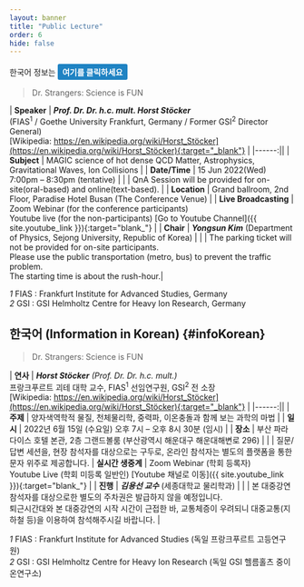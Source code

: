 ```yaml
---
layout: banner
title: "Public Lecture"
order: 6
hide: false
---
```


<style>
table {
  border-collapse: collapse;
  border: 1px solid black;
}

@media (min-width: 768px){
  th, td{
    min-width: 7em;
  }
}

th, td {
  padding: 5px;
  padding-right: 10px;
  word-break: keep-all;
}
th > a {
  word-break: break-all;
}
a.button {
  background: #1f83c3;
  border: none;
  color: #ffffff;
  padding: 4px 8px;
  text-align: center;
  text-decoration: none;
  display: inline-block;
  font-size: 1em;
  font-weight: bold;
  margin: 0px 0px;
  cursor: pointer;
  border-radius: 3px;
}
</style>

한국어 정보는 <a class="button" href="#infoKorean">여기를 클릭하세요</a>

> Dr. Strangers: Science is FUN

| **Speaker**   | ***Prof. Dr. Dr. h.c. mult. Horst Stöcker*** <br> (FIAS<sup>1</sup> / Goethe University Frankfurt, Germany / Former GSI<sup>2</sup> Director General)<br> [Wikipedia: https://en.wikipedia.org/wiki/Horst_Stöcker](https://en.wikipedia.org/wiki/Horst_Stöcker){:target="_blank"} |
|------:||
| **Subject**   |  MAGIC science of hot dense QCD Matter, Astrophysics, Gravitational Waves, Ion Collisions |
| **Date/Time** | 15 Jun 2022(Wed) 7:00pm – 8:30pm (tentative) |
|               | QnA Session will be provided for on-site(oral-based) and online(text-based). |
| **Location**  | Grand ballroom, 2nd Floor, Paradise Hotel Busan (The Conference Venue) |
| **Live Broadcasting** | Zoom Webinar (for the conference participants) <br> Youtube live (for the non-participants) [Go to Youtube Channel]({{ site.youtube_link }}){:target="blank_"} |
| **Chair**             | ***Yongsun Kim*** (Department of Physics, Sejong University, Republic of Korea) |
| | The parking ticket will not be provided for on-site participants.<br>Please use the public transportation (metro, bus) to prevent the traffic problem.<br>The starting time is about the rush-hour.|

*1* FIAS : Frankfurt Institute for Advanced Studies, Germany  
*2* GSI : GSI Helmholtz Centre for Heavy Ion Research, Germany
## 한국어 (Information in Korean) {#infoKorean}

> Dr. Strangers: Science is FUN

| **연사** | ***Horst Stöcker*** *(Prof. Dr. Dr. h.c. mult.)* <br> 프랑크푸르트 괴테 대학 교수, FIAS<sup>1</sup> 선임연구원, GSI<sup>2</sup> 전 소장 <br> [Wikipedia: https://en.wikipedia.org/wiki/Horst_Stöcker](https://en.wikipedia.org/wiki/Horst_Stöcker){:target="_blank"} |
|------:||
| **주제** | 양자색역학적 물질, 천체물리학, 중력파, 이온충돌과 함께 보는 과학의 마법 |
| **일시** | 2022년 6월 15일 (수요일) 오후 7시 – 오후 8시 30분 (임시) |
| **장소** | 부산 파라다이스 호텔 본관, 2층 그랜드볼룸 (부산광역시 해운대구 해운대해변로 296) |
|     | 질문/답변 세션을, 현장 참석자를 대상으로는 구두로, 온라인 참석자는 별도의 플랫폼을 통한 문자 위주로 제공합니다.
| **실시간 생중계** | Zoom Webinar (학회 등록자) <br> Youtube Live (학회 미등록 일반인) [Youtube 채널로 이동]({{ site.youtube_link }}){:target="blank_"} |
| **진행** | ***김용선 교수*** (세종대학교 물리학과) | 
|     | 본 대중강연 참석자를 대상으로한 별도의 주차권은 발급하지 않을 예정입니다. <br> 퇴근시간대와 본 대중강연의 시작 시간이 근접한 바, 교통체증이 우려되니 대중교통(지하철 등)을 이용하여 참석해주시길 바랍니다. |

*1* FIAS : Frankfurt Institute for Advanced Studies (독일 프랑크푸르트 고등연구원)  
*2* GSI : GSI Helmholtz Centre for Heavy Ion Research (독일 GSI 헬름홀츠 중이온연구소)
